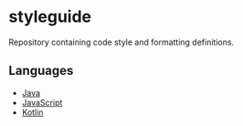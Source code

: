 # styleguide

Repository containing code style and formatting definitions.

## Languages

-   [Java](./java/README.md)
-   [JavaScript](./javascript/README.md)
-   [Kotlin](./kotlin/README.md)
